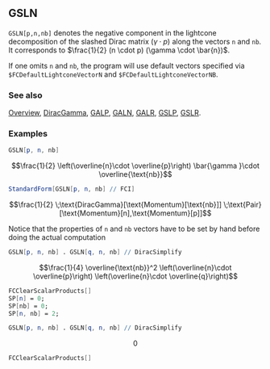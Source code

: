 ```mathematica
 
```

## GSLN

`GSLN[p,n,nb]` denotes the negative component in the lightcone decomposition of the slashed Dirac matrix $(\gamma \cdot p)$  along the vectors `n` and `nb`. It corresponds to $\frac{1}{2} (n \cdot p) (\gamma \cdot \bar{n})$.

If one omits `n` and `nb`, the program will use default vectors specified via `$FCDefaultLightconeVectorN` and `$FCDefaultLightconeVectorNB`.

### See also

[Overview](Extra/FeynCalc.md), [DiracGamma](DiracGamma.md), [GALP](GALP.md), [GALN](GALN.md), [GALR](GALR.md), [GSLP](GSLP.md), [GSLR](GSLR.md).

### Examples

```mathematica
GSLN[p, n, nb]
```

$$\frac{1}{2} \left(\overline{n}\cdot \overline{p}\right) \bar{\gamma }\cdot \overline{\text{nb}}$$

```mathematica
StandardForm[GSLN[p, n, nb] // FCI]
```

$$\frac{1}{2} \;\text{DiracGamma}[\text{Momentum}[\text{nb}]] \;\text{Pair}[\text{Momentum}[n],\text{Momentum}[p]]$$

Notice that the properties of `n` and `nb` vectors have to be set by hand before doing the actual computation

```mathematica
GSLN[p, n, nb] . GSLN[q, n, nb] // DiracSimplify
```

$$\frac{1}{4} \overline{\text{nb}}^2 \left(\overline{n}\cdot \overline{p}\right) \left(\overline{n}\cdot \overline{q}\right)$$

```mathematica
FCClearScalarProducts[]
SP[n] = 0;
SP[nb] = 0;
SP[n, nb] = 2;
```

```mathematica
GSLN[p, n, nb] . GSLN[q, n, nb] // DiracSimplify
```

$$0$$

```mathematica
FCClearScalarProducts[]
```